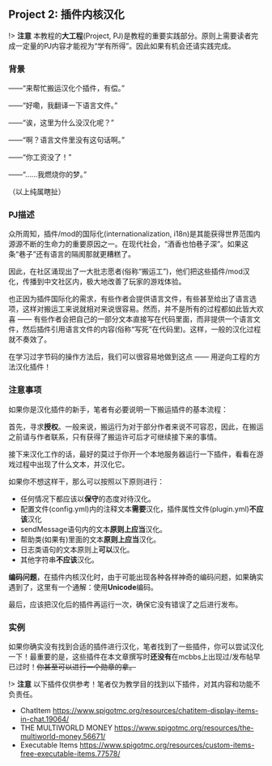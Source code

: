 ## Project 2: 插件内核汉化

!> **注意** 本教程的**大工程**(Project, PJ)是教程的重要实践部分。原则上需要读者完成一定量的PJ内容才能视为“学有所得”。因此如果有机会还请实践完成。

### 背景

——“来帮忙搬运汉化个插件，有偿。”

——“好嘞，我翻译一下语言文件。”

——“诶，这里为什么没汉化呢？”

——“啊？语言文件里没有这句话啊。”

——“你工资没了！”

——“……我燃烧你的梦。”

（以上纯属瞎扯）

### PJ描述

众所周知，插件/mod的国际化(internationalization, i18n)是其能获得世界范围内源源不断的生命力的重要原因之一。在现代社会，“酒香也怕巷子深”。如果这条“巷子”还有语言的隔阂那就更糟糕了。

因此，在社区涌现出了一大批志愿者(俗称“搬运工”)，他们把这些插件/mod汉化，传播到中文社区内，极大地改善了玩家的游戏体验。

也正因为插件国际化的需求，有些作者会提供语言文件，有些甚至给出了语言选项，这样对搬运工来说就相对来说很容易。然而，并不是所有的过程都如此皆大欢喜 —— 有些作者会把自己的一部分文本直接写在代码里面，而非提供一个语言文件，然后插件引用语言文件的内容(俗称“写死”在代码里)。这样，一般的汉化过程就不奏效了。

在学习过字节码的操作方法后，我们可以很容易地做到这点 —— 用逆向工程的方法汉化插件！

### 注意事项
如果你是汉化插件的新手，笔者有必要说明一下搬运插件的基本流程：

首先，寻求**授权**。一般来说，搬运行为对于部分作者来说不可容忍，因此，在搬运之前请与作者联系，只有获得了搬运许可后才可继续接下来的事情。

接下来汉化工作的话，最好的莫过于你开一个本地服务器运行一下插件，看看在游戏过程中出现了什么文本，并汉化它。

如果你不想这样干，那么可以按照以下原则进行：
* 任何情况下都应该以**保守**的态度对待汉化。
* 配置文件(config.yml)内的注释文本**需要**汉化，插件属性文件(plugin.yml)**不应该**汉化
* sendMessage语句内的文本**原则上应当**汉化。
* 帮助类(如果有)里面的文本**原则上应当**汉化。
* 日志类语句的文本原则上**可以**汉化。
* 其他字符串**不应该**汉化。

**编码问题**，在插件内核汉化时，由于可能出现各种各样神奇的编码问题，如果确实遇到了，这里有一个通解：使用**Unicode**编码。

最后，应该把汉化后的插件再运行一次，确保它没有错误了之后进行发布。

### 实例
如果你确实没有找到合适的插件进行汉化，笔者找到了一些插件，你可以尝试汉化一下！最重要的是，这些插件在本文章撰写时**还没有**在mcbbs上出现过/发布帖早已过时！~~你甚至可以进行一个勋章的拿。~~

!> **注意** 以下插件仅供参考！笔者仅为教学目的找到以下插件，对其内容和功能不负责任。
* ChatItem https://www.spigotmc.org/resources/chatitem-display-items-in-chat.19064/
* THE MULTIWORLD MONEY  https://www.spigotmc.org/resources/the-multiworld-money.56671/
* Executable Items https://www.spigotmc.org/resources/custom-items-free-executable-items.77578/